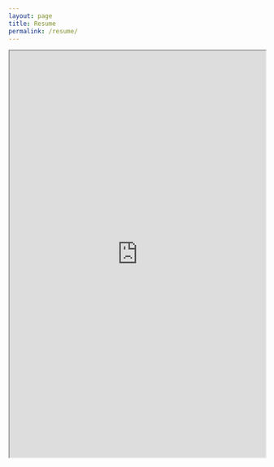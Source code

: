 ```yaml
---
layout: page
title: Resume
permalink: /resume/
---
```


<iframe src="https://drive.google.com/file/d/1rYAXxvaURoVk1Np47Qj6chC6AcDJ6uWS/preview" width="100%" height="800px" allowfullscreen></iframe>
<!-- https://drive.google.com/file/d/1rYAXxvaURoVk1Np47Qj6chC6AcDJ6uWS/view?usp=sharing -->